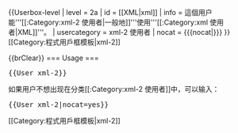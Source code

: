 {{Userbox-level
| level = 2a
| id = [[XML|xml]]
| info = 這個用户能'''[[:Category:xml-2 使用者|一般地]]'''使用'''[[:Category:xml 使用者|XML]]'''。
| usercategory = xml-2 使用者
| nocat = {{{nocat|}}}
}}<noinclude>[[Category:程式用戶框模板|xml-2]]

{{brClear}}
=== Usage ===

<tt><nowiki>{{User xml-2}}</nowiki></tt>

如果用户不想出现在分类[[:Category:xml-2 使用者]]中，可以输入：

<tt><nowiki>{{User xml-2|nocat=yes}}</nowiki></tt>

[[Category:程式用戶框模板|xml-2]]
</noinclude>